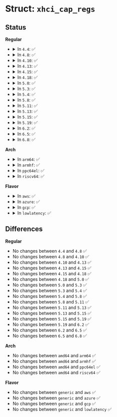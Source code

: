 # Struct: <code>xhci_cap_regs</code>

## Status
<b>Regular</b>
<ul>
<li>
<details>
<summary>In <code>4.4</code>: ✅</summary>

```c
struct xhci_cap_regs {
    __le32 hc_capbase;
    __le32 hcs_params1;
    __le32 hcs_params2;
    __le32 hcs_params3;
    __le32 hcc_params;
    __le32 db_off;
    __le32 run_regs_off;
    __le32 hcc_params2;
};
```
</details>
</li>
<li>
<details>
<summary>In <code>4.8</code>: ✅</summary>

```c
struct xhci_cap_regs {
    __le32 hc_capbase;
    __le32 hcs_params1;
    __le32 hcs_params2;
    __le32 hcs_params3;
    __le32 hcc_params;
    __le32 db_off;
    __le32 run_regs_off;
    __le32 hcc_params2;
};
```
</details>
</li>
<li>
<details>
<summary>In <code>4.10</code>: ✅</summary>

```c
struct xhci_cap_regs {
    __le32 hc_capbase;
    __le32 hcs_params1;
    __le32 hcs_params2;
    __le32 hcs_params3;
    __le32 hcc_params;
    __le32 db_off;
    __le32 run_regs_off;
    __le32 hcc_params2;
};
```
</details>
</li>
<li>
<details>
<summary>In <code>4.13</code>: ✅</summary>

```c
struct xhci_cap_regs {
    __le32 hc_capbase;
    __le32 hcs_params1;
    __le32 hcs_params2;
    __le32 hcs_params3;
    __le32 hcc_params;
    __le32 db_off;
    __le32 run_regs_off;
    __le32 hcc_params2;
};
```
</details>
</li>
<li>
<details>
<summary>In <code>4.15</code>: ✅</summary>

```c
struct xhci_cap_regs {
    __le32 hc_capbase;
    __le32 hcs_params1;
    __le32 hcs_params2;
    __le32 hcs_params3;
    __le32 hcc_params;
    __le32 db_off;
    __le32 run_regs_off;
    __le32 hcc_params2;
};
```
</details>
</li>
<li>
<details>
<summary>In <code>4.18</code>: ✅</summary>

```c
struct xhci_cap_regs {
    __le32 hc_capbase;
    __le32 hcs_params1;
    __le32 hcs_params2;
    __le32 hcs_params3;
    __le32 hcc_params;
    __le32 db_off;
    __le32 run_regs_off;
    __le32 hcc_params2;
};
```
</details>
</li>
<li>
<details>
<summary>In <code>5.0</code>: ✅</summary>

```c
struct xhci_cap_regs {
    __le32 hc_capbase;
    __le32 hcs_params1;
    __le32 hcs_params2;
    __le32 hcs_params3;
    __le32 hcc_params;
    __le32 db_off;
    __le32 run_regs_off;
    __le32 hcc_params2;
};
```
</details>
</li>
<li>
<details>
<summary>In <code>5.3</code>: ✅</summary>

```c
struct xhci_cap_regs {
    __le32 hc_capbase;
    __le32 hcs_params1;
    __le32 hcs_params2;
    __le32 hcs_params3;
    __le32 hcc_params;
    __le32 db_off;
    __le32 run_regs_off;
    __le32 hcc_params2;
};
```
</details>
</li>
<li>
<details>
<summary>In <code>5.4</code>: ✅</summary>

```c
struct xhci_cap_regs {
    __le32 hc_capbase;
    __le32 hcs_params1;
    __le32 hcs_params2;
    __le32 hcs_params3;
    __le32 hcc_params;
    __le32 db_off;
    __le32 run_regs_off;
    __le32 hcc_params2;
};
```
</details>
</li>
<li>
<details>
<summary>In <code>5.8</code>: ✅</summary>

```c
struct xhci_cap_regs {
    __le32 hc_capbase;
    __le32 hcs_params1;
    __le32 hcs_params2;
    __le32 hcs_params3;
    __le32 hcc_params;
    __le32 db_off;
    __le32 run_regs_off;
    __le32 hcc_params2;
};
```
</details>
</li>
<li>
<details>
<summary>In <code>5.11</code>: ✅</summary>

```c
struct xhci_cap_regs {
    __le32 hc_capbase;
    __le32 hcs_params1;
    __le32 hcs_params2;
    __le32 hcs_params3;
    __le32 hcc_params;
    __le32 db_off;
    __le32 run_regs_off;
    __le32 hcc_params2;
};
```
</details>
</li>
<li>
<details>
<summary>In <code>5.13</code>: ✅</summary>

```c
struct xhci_cap_regs {
    __le32 hc_capbase;
    __le32 hcs_params1;
    __le32 hcs_params2;
    __le32 hcs_params3;
    __le32 hcc_params;
    __le32 db_off;
    __le32 run_regs_off;
    __le32 hcc_params2;
};
```
</details>
</li>
<li>
<details>
<summary>In <code>5.15</code>: ✅</summary>

```c
struct xhci_cap_regs {
    __le32 hc_capbase;
    __le32 hcs_params1;
    __le32 hcs_params2;
    __le32 hcs_params3;
    __le32 hcc_params;
    __le32 db_off;
    __le32 run_regs_off;
    __le32 hcc_params2;
};
```
</details>
</li>
<li>
<details>
<summary>In <code>5.19</code>: ✅</summary>

```c
struct xhci_cap_regs {
    __le32 hc_capbase;
    __le32 hcs_params1;
    __le32 hcs_params2;
    __le32 hcs_params3;
    __le32 hcc_params;
    __le32 db_off;
    __le32 run_regs_off;
    __le32 hcc_params2;
};
```
</details>
</li>
<li>
<details>
<summary>In <code>6.2</code>: ✅</summary>

```c
struct xhci_cap_regs {
    __le32 hc_capbase;
    __le32 hcs_params1;
    __le32 hcs_params2;
    __le32 hcs_params3;
    __le32 hcc_params;
    __le32 db_off;
    __le32 run_regs_off;
    __le32 hcc_params2;
};
```
</details>
</li>
<li>
<details>
<summary>In <code>6.5</code>: ✅</summary>

```c
struct xhci_cap_regs {
    __le32 hc_capbase;
    __le32 hcs_params1;
    __le32 hcs_params2;
    __le32 hcs_params3;
    __le32 hcc_params;
    __le32 db_off;
    __le32 run_regs_off;
    __le32 hcc_params2;
};
```
</details>
</li>
<li>
<details>
<summary>In <code>6.8</code>: ✅</summary>

```c
struct xhci_cap_regs {
    __le32 hc_capbase;
    __le32 hcs_params1;
    __le32 hcs_params2;
    __le32 hcs_params3;
    __le32 hcc_params;
    __le32 db_off;
    __le32 run_regs_off;
    __le32 hcc_params2;
};
```
</details>
</li>
</ul>
<b>Arch</b>
<ul>
<li>
<details>
<summary>In <code>arm64</code>: ✅</summary>

```c
struct xhci_cap_regs {
    __le32 hc_capbase;
    __le32 hcs_params1;
    __le32 hcs_params2;
    __le32 hcs_params3;
    __le32 hcc_params;
    __le32 db_off;
    __le32 run_regs_off;
    __le32 hcc_params2;
};
```
</details>
</li>
<li>
<details>
<summary>In <code>armhf</code>: ✅</summary>

```c
struct xhci_cap_regs {
    __le32 hc_capbase;
    __le32 hcs_params1;
    __le32 hcs_params2;
    __le32 hcs_params3;
    __le32 hcc_params;
    __le32 db_off;
    __le32 run_regs_off;
    __le32 hcc_params2;
};
```
</details>
</li>
<li>
<details>
<summary>In <code>ppc64el</code>: ✅</summary>

```c
struct xhci_cap_regs {
    __le32 hc_capbase;
    __le32 hcs_params1;
    __le32 hcs_params2;
    __le32 hcs_params3;
    __le32 hcc_params;
    __le32 db_off;
    __le32 run_regs_off;
    __le32 hcc_params2;
};
```
</details>
</li>
<li>
<details>
<summary>In <code>riscv64</code>: ✅</summary>

```c
struct xhci_cap_regs {
    __le32 hc_capbase;
    __le32 hcs_params1;
    __le32 hcs_params2;
    __le32 hcs_params3;
    __le32 hcc_params;
    __le32 db_off;
    __le32 run_regs_off;
    __le32 hcc_params2;
};
```
</details>
</li>
</ul>
<b>Flavor</b>
<ul>
<li>
<details>
<summary>In <code>aws</code>: ✅</summary>

```c
struct xhci_cap_regs {
    __le32 hc_capbase;
    __le32 hcs_params1;
    __le32 hcs_params2;
    __le32 hcs_params3;
    __le32 hcc_params;
    __le32 db_off;
    __le32 run_regs_off;
    __le32 hcc_params2;
};
```
</details>
</li>
<li>
<details>
<summary>In <code>azure</code>: ✅</summary>

```c
struct xhci_cap_regs {
    __le32 hc_capbase;
    __le32 hcs_params1;
    __le32 hcs_params2;
    __le32 hcs_params3;
    __le32 hcc_params;
    __le32 db_off;
    __le32 run_regs_off;
    __le32 hcc_params2;
};
```
</details>
</li>
<li>
<details>
<summary>In <code>gcp</code>: ✅</summary>

```c
struct xhci_cap_regs {
    __le32 hc_capbase;
    __le32 hcs_params1;
    __le32 hcs_params2;
    __le32 hcs_params3;
    __le32 hcc_params;
    __le32 db_off;
    __le32 run_regs_off;
    __le32 hcc_params2;
};
```
</details>
</li>
<li>
<details>
<summary>In <code>lowlatency</code>: ✅</summary>

```c
struct xhci_cap_regs {
    __le32 hc_capbase;
    __le32 hcs_params1;
    __le32 hcs_params2;
    __le32 hcs_params3;
    __le32 hcc_params;
    __le32 db_off;
    __le32 run_regs_off;
    __le32 hcc_params2;
};
```
</details>
</li>
</ul>

## Differences
<b>Regular</b>
<ul>
<li>
No changes between <code>4.4</code> and <code>4.8</code> ✅
</li>
<li>
No changes between <code>4.8</code> and <code>4.10</code> ✅
</li>
<li>
No changes between <code>4.10</code> and <code>4.13</code> ✅
</li>
<li>
No changes between <code>4.13</code> and <code>4.15</code> ✅
</li>
<li>
No changes between <code>4.15</code> and <code>4.18</code> ✅
</li>
<li>
No changes between <code>4.18</code> and <code>5.0</code> ✅
</li>
<li>
No changes between <code>5.0</code> and <code>5.3</code> ✅
</li>
<li>
No changes between <code>5.3</code> and <code>5.4</code> ✅
</li>
<li>
No changes between <code>5.4</code> and <code>5.8</code> ✅
</li>
<li>
No changes between <code>5.8</code> and <code>5.11</code> ✅
</li>
<li>
No changes between <code>5.11</code> and <code>5.13</code> ✅
</li>
<li>
No changes between <code>5.13</code> and <code>5.15</code> ✅
</li>
<li>
No changes between <code>5.15</code> and <code>5.19</code> ✅
</li>
<li>
No changes between <code>5.19</code> and <code>6.2</code> ✅
</li>
<li>
No changes between <code>6.2</code> and <code>6.5</code> ✅
</li>
<li>
No changes between <code>6.5</code> and <code>6.8</code> ✅
</li>
</ul>
<b>Arch</b>
<ul>
<li>
No changes between <code>amd64</code> and <code>arm64</code> ✅
</li>
<li>
No changes between <code>amd64</code> and <code>armhf</code> ✅
</li>
<li>
No changes between <code>amd64</code> and <code>ppc64el</code> ✅
</li>
<li>
No changes between <code>amd64</code> and <code>riscv64</code> ✅
</li>
</ul>
<b>Flavor</b>
<ul>
<li>
No changes between <code>generic</code> and <code>aws</code> ✅
</li>
<li>
No changes between <code>generic</code> and <code>azure</code> ✅
</li>
<li>
No changes between <code>generic</code> and <code>gcp</code> ✅
</li>
<li>
No changes between <code>generic</code> and <code>lowlatency</code> ✅
</li>
</ul>
